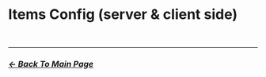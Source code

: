 # Items Config (server & client side)

<br>
<hr>

### [_*<- Back To Main Page*_](https://github.com/5Pixel-FiveM/px-base#documentation-refrences)